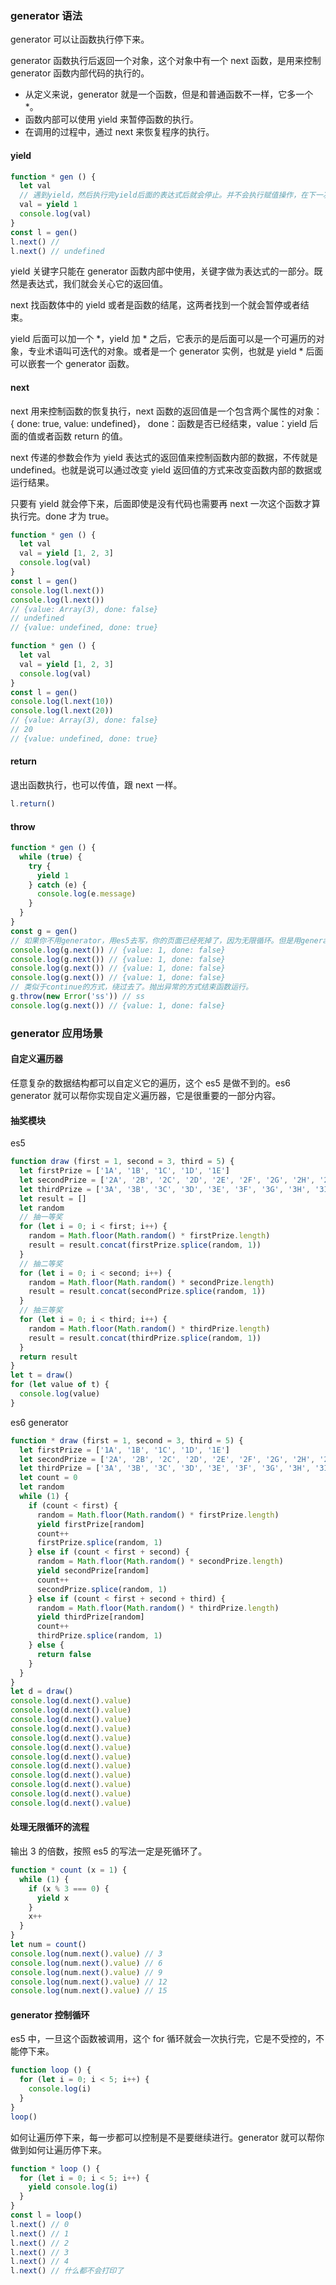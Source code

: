 ### generator 语法

generator 可以让函数执行停下来。

generator 函数执行后返回一个对象，这个对象中有一个 next 函数，是用来控制 generator 函数内部代码的执行的。

* 从定义来说，generator 就是一个函数，但是和普通函数不一样，它多一个 *。
* 函数内部可以使用 yield 来暂停函数的执行。
* 在调用的过程中，通过 next 来恢复程序的执行。

#### yield

```js
function * gen () {
  let val
  // 遇到yield，然后执行完yield后面的表达式后就会停止。并不会执行赋值操作，在下一次的next在会赋值。
  val = yield 1 
  console.log(val)
}
const l = gen()
l.next() //
l.next() // undefined
```

yield 关键字只能在 generator 函数内部中使用，关键字做为表达式的一部分。既然是表达式，我们就会关心它的返回值。

next 找函数体中的 yield 或者是函数的结尾，这两者找到一个就会暂停或者结束。

yield 后面可以加一个 *，yield 加 * 之后，它表示的是后面可以是一个可遍历的对象，专业术语叫可迭代的对象。或者是一个 generator 实例，也就是 yield * 后面可以嵌套一个 generator 函数。

#### next

next 用来控制函数的恢复执行，next 函数的返回值是一个包含两个属性的对象：{ done: true, value: undefined}，
done：函数是否已经结束，value：yield 后面的值或者函数 return 的值。

next 传递的参数会作为 yield 表达式的返回值来控制函数内部的数据，不传就是 undefined。也就是说可以通过改变 yield 返回值的方式来改变函数内部的数据或运行结果。

只要有 yield 就会停下来，后面即使是没有代码也需要再 next 一次这个函数才算执行完。done 才为 true。

```js
function * gen () {
  let val
  val = yield [1, 2, 3]
  console.log(val)
}
const l = gen()
console.log(l.next())
console.log(l.next())
// {value: Array(3), done: false}
// undefined
// {value: undefined, done: true}

function * gen () {
  let val
  val = yield [1, 2, 3]
  console.log(val)
}
const l = gen()
console.log(l.next(10))
console.log(l.next(20))
// {value: Array(3), done: false}
// 20
// {value: undefined, done: true}
```

#### return

退出函数执行，也可以传值，跟 next 一样。

```js
l.return()
```

#### throw

```js
function * gen () {
  while (true) {
    try {
      yield 1
    } catch (e) {
      console.log(e.message)
    }
  }
}
const g = gen()
// 如果你不用generator，用es5去写，你的页面已经死掉了，因为无限循环。但是用generator是死不掉的。因为它虽然是个无限循环，但是它的节奏是由外部来控制的。它就不是一个无限循环了。
console.log(g.next()) // {value: 1, done: false}
console.log(g.next()) // {value: 1, done: false}
console.log(g.next()) // {value: 1, done: false}
console.log(g.next()) // {value: 1, done: false}
// 类似于continue的方式，绕过去了。抛出异常的方式结束函数运行。
g.throw(new Error('ss')) // ss
console.log(g.next()) // {value: 1, done: false}
```



### generator 应用场景

#### 自定义遍历器

任意复杂的数据结构都可以自定义它的遍历，这个 es5 是做不到的。es6 generator 就可以帮你实现自定义遍历器，它是很重要的一部分内容。

#### 抽奖模块

es5 

```js
function draw (first = 1, second = 3, third = 5) {
  let firstPrize = ['1A', '1B', '1C', '1D', '1E']
  let secondPrize = ['2A', '2B', '2C', '2D', '2E', '2F', '2G', '2H', '2I']
  let thirdPrize = ['3A', '3B', '3C', '3D', '3E', '3F', '3G', '3H', '3I']
  let result = []
  let random
  // 抽一等奖
  for (let i = 0; i < first; i++) {
    random = Math.floor(Math.random() * firstPrize.length)
    result = result.concat(firstPrize.splice(random, 1))
  }
  // 抽二等奖
  for (let i = 0; i < second; i++) {
    random = Math.floor(Math.random() * secondPrize.length)
    result = result.concat(secondPrize.splice(random, 1))
  }
  // 抽三等奖
  for (let i = 0; i < third; i++) {
    random = Math.floor(Math.random() * thirdPrize.length)
    result = result.concat(thirdPrize.splice(random, 1))
  }
  return result
}
let t = draw()
for (let value of t) {
  console.log(value)
}
```

es6 generator

```js
function * draw (first = 1, second = 3, third = 5) {
  let firstPrize = ['1A', '1B', '1C', '1D', '1E']
  let secondPrize = ['2A', '2B', '2C', '2D', '2E', '2F', '2G', '2H', '2I']
  let thirdPrize = ['3A', '3B', '3C', '3D', '3E', '3F', '3G', '3H', '3I']
  let count = 0
  let random
  while (1) {
    if (count < first) {
      random = Math.floor(Math.random() * firstPrize.length)
      yield firstPrize[random]
      count++
      firstPrize.splice(random, 1)
    } else if (count < first + second) {
      random = Math.floor(Math.random() * secondPrize.length)
      yield secondPrize[random]
      count++
      secondPrize.splice(random, 1)
    } else if (count < first + second + third) {
      random = Math.floor(Math.random() * thirdPrize.length)
      yield thirdPrize[random]
      count++
      thirdPrize.splice(random, 1)
    } else {
      return false
    }
  }
}
let d = draw()
console.log(d.next().value)
console.log(d.next().value)
console.log(d.next().value)
console.log(d.next().value)
console.log(d.next().value)
console.log(d.next().value)
console.log(d.next().value)
console.log(d.next().value)
console.log(d.next().value)
console.log(d.next().value)
console.log(d.next().value)
console.log(d.next().value)
```

#### 处理无限循环的流程

输出 3 的倍数，按照 es5 的写法一定是死循环了。

```js
function * count (x = 1) {
  while (1) {
    if (x % 3 === 0) {
      yield x
    }
    x++
  }
}
let num = count()
console.log(num.next().value) // 3
console.log(num.next().value) // 6
console.log(num.next().value) // 9
console.log(num.next().value) // 12
console.log(num.next().value) // 15
```

#### generator 控制循环

es5 中，一旦这个函数被调用，这个 for 循环就会一次执行完，它是不受控的，不能停下来。

```js
function loop () {
  for (let i = 0; i < 5; i++) {
    console.log(i)
  }
}
loop()
```

如何让遍历停下来，每一步都可以控制是不是要继续进行。generator 就可以帮你做到如何让遍历停下来。

```js
function * loop () {
  for (let i = 0; i < 5; i++) {
    yield console.log(i)
  }
}
const l = loop()
l.next() // 0
l.next() // 1
l.next() // 2
l.next() // 3
l.next() // 4
l.next() // 什么都不会打印了
```

